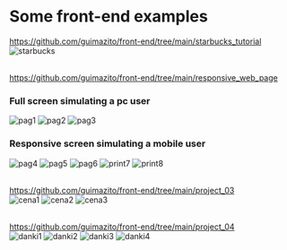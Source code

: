 <h1>Some front-end examples</h1>

<a href="https://github.com/guimazito/front-end/tree/main/starbucks_tutorial">https://github.com/guimazito/front-end/tree/main/starbucks_tutorial</a><br/>
![starbucks](https://user-images.githubusercontent.com/83731012/124389325-91024080-dcb4-11eb-978b-804bf981e989.PNG)

<br/><a href="https://github.com/guimazito/front-end/tree/main/responsive_web_page">https://github.com/guimazito/front-end/tree/main/responsive_web_page</a><br/>
<h3>Full screen simulating a pc user</h3>


![pag1](https://user-images.githubusercontent.com/83731012/124687555-206d4680-dea3-11eb-8433-f406e9caf861.PNG)
![pag2](https://user-images.githubusercontent.com/83731012/124687566-2400cd80-dea3-11eb-8294-88bbd92a1c08.PNG)
![pag3](https://user-images.githubusercontent.com/83731012/124687568-25ca9100-dea3-11eb-923d-bd0a8809a258.PNG)

<h3>Responsive screen simulating a mobile user</h3>

![pag4](https://user-images.githubusercontent.com/83731012/124687602-3aa72480-dea3-11eb-96cd-031272217308.PNG)
![pag5](https://user-images.githubusercontent.com/83731012/124687607-3c70e800-dea3-11eb-8694-403c003729c7.PNG)
![pag6](https://user-images.githubusercontent.com/83731012/124687613-3e3aab80-dea3-11eb-8fed-1a76151a77ad.PNG)
![print7](https://user-images.githubusercontent.com/83731012/124687618-40046f00-dea3-11eb-87b4-b59f913a9d6d.PNG)
![print8](https://user-images.githubusercontent.com/83731012/124687621-41ce3280-dea3-11eb-9e3e-bcdd4e599675.PNG)

<br/><a href="https://github.com/guimazito/front-end/tree/main/project_03">https://github.com/guimazito/front-end/tree/main/project_03</a><br/>
![cena1](https://user-images.githubusercontent.com/83731012/127927213-fd57364c-d23c-41e4-8fc4-2d401403bc6c.PNG)
![cena2](https://user-images.githubusercontent.com/83731012/127927274-6ebaa1fc-045f-4680-aa77-d0f12d8aef2f.PNG)
![cena3](https://user-images.githubusercontent.com/83731012/127927287-48ea490c-a076-4654-9b7c-24b5cbf2267b.PNG)

<br/><a href="https://github.com/guimazito/front-end/tree/main/project_04">https://github.com/guimazito/front-end/tree/main/project_04</a><br/>
![danki1](https://user-images.githubusercontent.com/83731012/127927350-5f709ec5-86bd-45af-ab7f-2ba90f8e3821.PNG)
![danki2](https://user-images.githubusercontent.com/83731012/127927356-890a4463-dfe3-49c0-89d7-19c4eb03e19f.PNG)
![danki3](https://user-images.githubusercontent.com/83731012/127927369-685a8b98-b724-4d14-8e17-9a6fac652928.PNG)
![danki4](https://user-images.githubusercontent.com/83731012/127927375-5501e1e8-08ff-4d91-a150-afb2df73f0a7.PNG)
